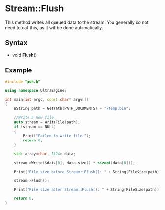 # Stream::Flush

This method writes all queued data to the stream. You generally do not need to call this, as it will be done automatically.

## Syntax

- void **Flush**()

## Example

```c++
#include "pch.h"

using namespace UltraEngine;

int main(int argc, const char* argv[])
{
    WString path = GetPath(PATH_DOCUMENTS) + "/temp.bin";

    //Write a new file
    auto stream = WriteFile(path);
    if (stream == NULL)
    {
        Print("Failed to write file.");
        return 0;
    }

    std::array<char, 1024> data;

    stream->Write(&data[0], data.size() * sizeof(data[0]));

    Print("File size before Stream::Flush(): " + String(FileSize(path)));

    stream->Flush();

    Print("File size after Stream::Flush(): " + String(FileSize(path)));

    return 0;
}
```